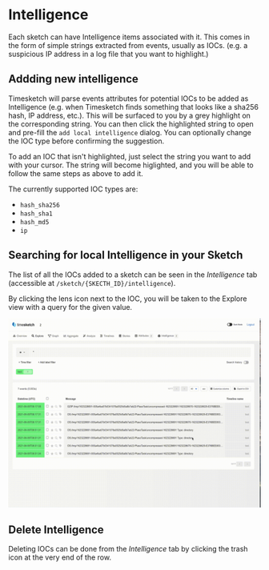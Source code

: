 # Intelligence

Each sketch can have Intelligence items associated with it. This comes in the form of simple strings extracted from events,
usually as IOCs. (e.g. a suspicious IP address in a log file that you want to highlight.)

## Addding new intelligence

Timesketch will parse events attributes for potential IOCs to be added as Intelligence (e.g. when Timesketch finds something that looks like a sha256 hash, IP address, etc.). This will be surfaced to you by a grey highlight on the corresponding string. You can then click the highlighted string to open and pre-fill the `add local intelligence` dialog. You can optionally change the IOC type before confirming the suggestion.

To add an IOC that isn't highlighted, just select the string you want to add with your cursor. The string will become higlighted, and you will be able to follow the same steps as above to add it.

The currently supported IOC types are:

* `hash_sha256`
* `hash_sha1`
* `hash_md5`
* `ip`

## Searching for local Intelligence in your Sketch

The list of all the IOCs added to a sketch can be seen in the *Intelligence* tab (accessible at `/sketch/{SKECTH_ID}/intelligence`).

By clicking the lens icon next to the IOC, you will be taken to the Explore view with a query for the given value.

![Share dialogue](/assets/images/add_intelligence.gif)

## Delete Intelligence

Deleting IOCs can be done from the *Intelligence* tab by clicking the trash icon at the very end of the row.
